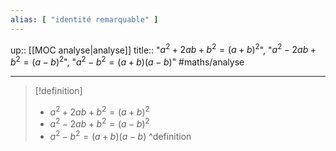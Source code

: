 ```yaml
---
alias: [ "identité remarquable" ]
---
```

up:: [[MOC analyse|analyse]]
title:: "$a^{2}+2ab+b^{2} = (a+b)^{2}$", "$a^{2} - 2ab+b^{2} = (a-b)^{2}$", "$a^{2} - b^{2} = (a+b)(a-b)$"
#maths/analyse 

---

> [!definition] 
>  - $a^{2}+2ab+b^{2} = (a+b)^{2}$
>  - $a^{2} - 2ab+b^{2} = (a-b)^{2}$
>  - $a^{2} - b^{2} = (a+b)(a-b)$
^definition

